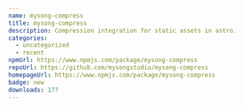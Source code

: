 ```yaml
---
name: mysong-compress
title: mysong-compress
description: Compression integration for static assets in astro.
categories:
  - uncategorized
  - recent
npmUrl: https://www.npmjs.com/package/mysong-compress
repoUrl: https://github.com/mysongstudio/mysong-compress
homepageUrl: https://www.npmjs.com/package/mysong-compress
badge: new
downloads: 177
---
```

